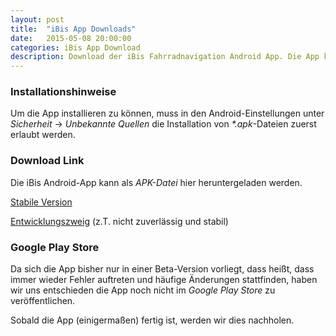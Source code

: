 ```yaml
---
layout: post
title:  "iBis App Downloads"
date:   2015-05-08 20:00:00
categories: iBis App Download
description: Download der iBis Fahrradnavigation Android App. Die App kann derzeit nur hier (selbstverständlich kostenfrei) heruntergeladen werden.
---
```

### Installationshinweise
Um die App installieren zu können, muss in den Android-Einstellungen unter _Sicherheit_ -> _Unbekannte Quellen_ die Installation von _\*.apk_-Dateien zuerst erlaubt werden.


### Download Link
Die iBis Android-App kann als _APK-Datei_ hier heruntergeladen werden.

[Stabile Version](https://ww2.rleh.de/download/master/app-release.apk)

[Entwicklungszweig](https://ww2.rleh.de/download/develop/app-release.apk) (z.T. nicht zuverlässig und stabil)


### Google Play Store
Da sich die App bisher nur in einer Beta-Version vorliegt, dass heißt, dass immer wieder Fehler auftreten und häufige Änderungen stattfinden, haben wir uns entschieden die App noch nicht im _Google Play Store_ zu veröffentlichen.

Sobald die App (einigermaßen) fertig ist, werden wir dies nachholen.